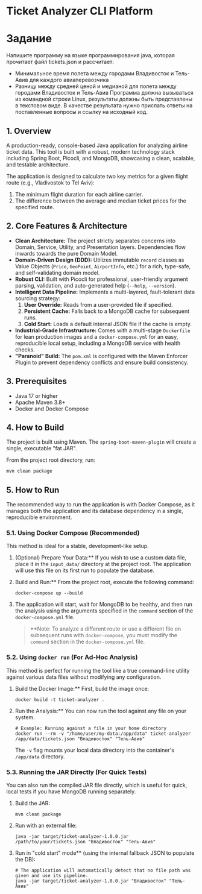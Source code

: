 # Ticket Analyzer CLI Platform

# Задание

Напишите программу на языке программирования
java, которая прочитает файл tickets.json и
рассчитает:
- Минимальное время полета между городами
  Владивосток и Тель-Авив для каждого
  авиаперевозчика
- Разницу между средней ценой и медианой для
  полета между городами  Владивосток и Тель-Авив
  Программа должна вызываться из командной строки
  Linux, результаты должны быть представлены в
  текстовом виде.
  В качестве результата нужно прислать ответы на
  поставленные вопросы и ссылку на исходный код.

## 1. Overview

A production-ready, console-based Java application for analyzing airline ticket data. This tool is built with a robust, modern technology stack including Spring Boot, Picocli, and MongoDB, showcasing a clean, scalable, and testable architecture.

The application is designed to calculate two key metrics for a given flight route (e.g., Vladivostok to Tel Aviv):
1.  The minimum flight duration for each airline carrier.
2.  The difference between the average and median ticket prices for the specified route.

## 2. Core Features & Architecture

*   **Clean Architecture:** The project strictly separates concerns into Domain, Service, Utility, and Presentation layers. Dependencies flow inwards towards the pure Domain Model.
*   **Domain-Driven Design (DDD):** Utilizes immutable `record` classes as Value Objects (`Price`, `GeoPoint`, `AirportInfo`, etc.) for a rich, type-safe, and self-validating domain model.
*   **Robust CLI:** Built with Picocli for professional, user-friendly argument parsing, validation, and auto-generated help (`--help`, `--version`).
*   **Intelligent Data Pipeline:** Implements a multi-layered, fault-tolerant data sourcing strategy:
    1.  **User Override:** Reads from a user-provided file if specified.
    2.  **Persistent Cache:** Falls back to a MongoDB cache for subsequent runs.
    3.  **Cold Start:** Loads a default internal JSON file if the cache is empty.
*   **Industrial-Grade Infrastructure:** Comes with a multi-stage `Dockerfile` for lean production images and a `docker-compose.yml` for an easy, reproducible local setup, including a MongoDB service with health checks.
*   **"Paranoid" Build:** The `pom.xml` is configured with the Maven Enforcer Plugin to prevent dependency conflicts and ensure build consistency.

## 3. Prerequisites

*   Java 17 or higher
*   Apache Maven 3.8+
*   Docker and Docker Compose

## 4. How to Build

The project is built using Maven. The `spring-boot-maven-plugin` will create a single, executable "fat JAR".

From the project root directory, run:
```bash
mvn clean package
```

## 5. How to Run

The recommended way to run the application is with Docker Compose, as it manages both the application and its database dependency in a single, reproducible environment.

### 5.1. Using Docker Compose (Recommended)

This method is ideal for a stable, development-like setup.

1.  (Optional) Prepare Your Data:** If you wish to use a custom data file, place it in the `input_data/` directory at the project root. The application will use this file on its first run to populate the database.

2.  Build and Run:** From the project root, execute the following command:

        docker-compose up --build

3.  The application will start, wait for MongoDB to be healthy, and then run the analysis using the arguments specified in the `command` section of the `docker-compose.yml` file.

    > **Note: To analyze a different route or use a different file on subsequent runs with `docker-compose`, you must modify the `command` section in the `docker-compose.yml` file.

### 5.2. Using `docker run` (For Ad-Hoc Analysis)

This method is perfect for running the tool like a true command-line utility against various data files without modifying any configuration.

1.  Build the Docker Image:** First, build the image once:

        docker build -t ticket-analyzer .

2.  Run the Analysis:** You can now run the tool against any file on your system.

        # Example: Running against a file in your home directory
        docker run --rm -v "/home/user/my-data:/app/data" ticket-analyzer /app/data/tickets.json "Владивосток" "Тель-Авив"

      The `-v` flag mounts your local data directory into the container's `/app/data` directory.

### 5.3. Running the JAR Directly (For Quick Tests)

You can also run the compiled JAR file directly, which is useful for quick, local tests if you have MongoDB running separately.

1.  Build the JAR:

        mvn clean package

2.  Run with an external file:

        java -jar target/ticket-analyzer-1.0.0.jar /path/to/your/tickets.json "Владивосток" "Тель-Авив"

3.  Run in "cold start" mode** (using the internal fallback JSON to populate the DB):

        # The application will automatically detect that no file path was given and use its pipeline.
        java -jar target/ticket-analyzer-1.0.0.jar "Владивосток" "Тель-Авив"
